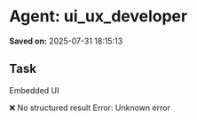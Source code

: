 # Agent: ui_ux_developer
**Saved on:** 2025-07-31 18:15:13

## Task
Embedded UI

❌ No structured result
Error: Unknown error

